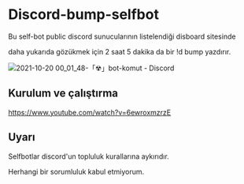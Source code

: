 # Discord-bump-selfbot

Bu self-bot public discord sunucularının listelendiği disboard sitesinde

daha yukarıda gözükmek için 2 saat 5 dakika da bir !d bump yazdırır.



![2021-10-20 00_01_48-「☢」bot-komut - Discord](https://user-images.githubusercontent.com/74427832/137990800-497c8021-bdf1-44a4-8476-b360c4a6347a.png)






Kurulum ve çalıştırma
---------------------

https://www.youtube.com/watch?v=6ewroxmzrzE







Uyarı
-----
Selfbotlar discord'un topluluk kurallarına aykırıdır.

Herhangi bir sorumluluk kabul etmiyorum.


